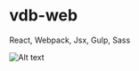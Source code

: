 # vdb-web

React, Webpack, Jsx, Gulp, Sass

![Alt text](https://s3.amazonaws.com/f.cl.ly/items/3C0g2e0H25150b3n001w/Screen%20Recording%202015-12-13%20at%2011.14%20PM.gif?v=8f44629a)
